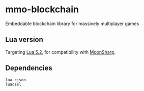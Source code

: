 # mmo-blockchain
 Embeddable blockchain library for massively multiplayer games

## Lua version

Targeting [Lua 5.2](http://www.lua.org/manual/5.2/), for compatibility with [MoonSharp](https://www.moonsharp.org/).

## Dependencies

```
lua-cjson
luaossl
```